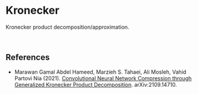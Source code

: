 # Kronecker
Kronecker product decomposition/approximation.

<br>

## References

- Marawan Gamal Abdel Hameed, Marzieh S. Tahaei, Ali Mosleh, Vahid Partovi Nia (2021). [Convolutional Neural Network Compression through Generalized Kronecker Product Decomposition](https://arxiv.org/pdf/2109.14710.pdf). arXiv:2109.14710.
